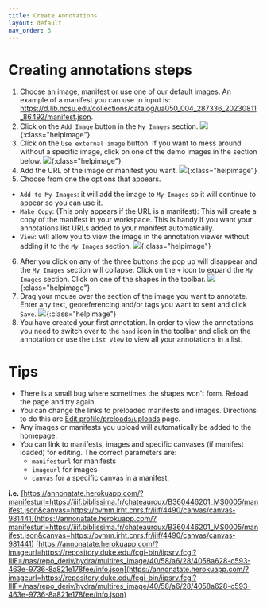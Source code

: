 ```yaml
---
title: Create Annotations
layout: default
nav_order: 3
---
```



# Creating annotations steps
1. Choose an image, manifest or use one of our default images. An example of a manifest you can use to input is: https://d.lib.ncsu.edu/collections/catalog/ua050_004_287336_20230811_86492/manifest.json.
2. Click on the `Add Image` button in the `My Images` section.
![]({{site.baseurl}}/images/create-1.png){:class="helpimage"}
3. Click on the `Use external image` button. If you want to mess around without a specific image, click on one of the demo images in the section below.
![]({{site.baseurl}}/images/create-2.png){:class="helpimage"}
4. Add the URL of the image or manifest you want.
![]({{site.baseurl}}/images/create-3.png){:class="helpimage"}
5. Choose from one the options that appears. 
* `Add to My Images`: it will add the image to `My Images` so it will continue to appear so you can use it.
* `Make Copy`: (This only appears if the URL is a manifest): This will create a copy of the manifest in your workspace. This is handy if you want your annotations list URLs added to your manifest automatically.
* `View`: will allow you to view the image in the annotation viewer without adding it to the `My Images` section.
![]({{site.baseurl}}/images/create-4.png){:class="helpimage"}
6. After you click on any of the three buttons the pop up will disappear and the `My Images` section will collapse. Click on the `+` icon to expand the `My Images` section. Click on one of the shapes in the toolbar.
![]({{site.baseurl}}/images/create-5.png){:class="helpimage"}
7. Drag your mouse over the section of the image you want to annotate. Enter any text, georeferencing and/or tags you want to sent and click `Save`.
![]({{site.baseurl}}/images/create-6.png){:class="helpimage"}
8. You have created your first annotation. In order to view the annotations you need to switch over to the `hand` icon in the toolbar and click on the annotation or use the `List View` to view all your annotations in a list.

# Tips
* There is a small bug where sometimes the shapes won't form. Reload the page and try again.
* You can change the links to preloaded manifests and images. Directions to do this are [Edit profile/preloads/uploads]({{site.baseurl}}/profile) page.
* Any images or manifests you upload will automatically be added to the homepage.
* You can link to manifests, images and specific canvases (if manifest loaded) for editing. The correct parameters are:
   *  `manifesturl` for manifests
   *  `imageurl` for images
   *  `canvas` for a specific canvas in a manifest.


**i.e.** 
[https://annonatate.herokuapp.com/?manifesturl=https://iiif.biblissima.fr/chateauroux/B360446201_MS0005/manifest.json&canvas=https://bvmm.irht.cnrs.fr/iiif/4490/canvas/canvas-981441](https://annonatate.herokuapp.com/?manifesturl=https://iiif.biblissima.fr/chateauroux/B360446201_MS0005/manifest.json&canvas=https://bvmm.irht.cnrs.fr/iiif/4490/canvas/canvas-981441)
[https://annonatate.herokuapp.com/?imageurl=https://repository.duke.edu/fcgi-bin/iipsrv.fcgi?IIIF=/nas/repo_deriv/hydra/multires_image/40/58/a6/28/4058a628-c593-463e-9736-8a821e178fee/info.json](https://annonatate.herokuapp.com/?imageurl=https://repository.duke.edu/fcgi-bin/iipsrv.fcgi?IIIF=/nas/repo_deriv/hydra/multires_image/40/58/a6/28/4058a628-c593-463e-9736-8a821e178fee/info.json)



